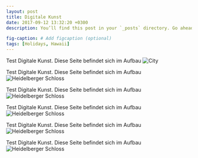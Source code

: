 ```yaml
---
layout: post
title: Digitale Kunst
date: 2017-09-12 13:32:20 +0300
description: You’ll find this post in your `_posts` directory. Go ahead and edit it and re-build the site to see your changes. # Add post description (optional)

fig-caption: # Add figcaption (optional)
tags: [Holidays, Hawaii]
---
```

Test Digitale Kunst. Diese Seite befindet sich im Aufbau 
![City]({{site.baseurl}}/assets/img/city.jpg)

Test Digitale Kunst. Diese Seite befindet sich im Aufbau 
![Heidelberger Schloss]({{site.baseurl}}/assets/img/heidelberger_schloss2.jpg)


Test Digitale Kunst. Diese Seite befindet sich im Aufbau 
![Heidelberger Schloss]({{site.baseurl}}/assets/img/golden_gate.jpg)


Test Digitale Kunst. Diese Seite befindet sich im Aufbau 
![Heidelberger Schloss]({{site.baseurl}}/assets/img/hindenburg.jpg)


Test Digitale Kunst. Diese Seite befindet sich im Aufbau 
![Heidelberger Schloss]({{site.baseurl}}/assets/img/city.jpg)

Test Digitale Kunst. Diese Seite befindet sich im Aufbau 
![Heidelberger Schloss]({{site.baseurl}}/assets/img/city.jpg)

